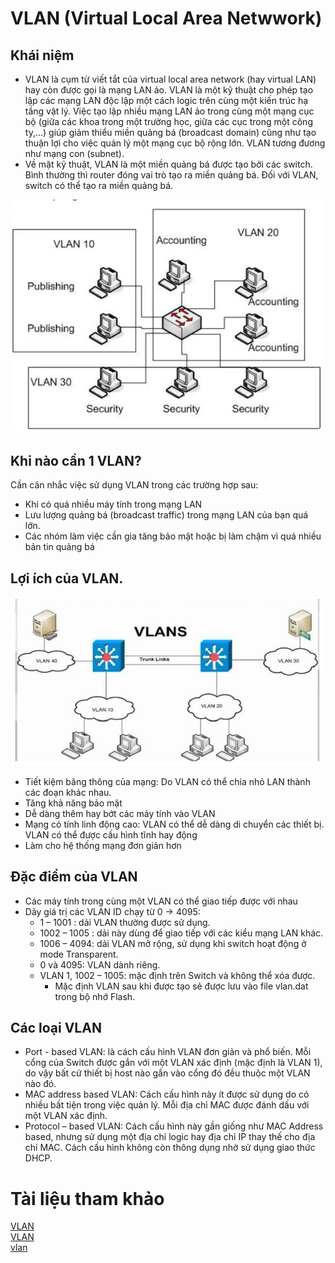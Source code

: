 # VLAN (Virtual Local Area Netwwork)
## Khái niệm
* VLAN là cụm từ viết tắt của virtual local area network (hay virtual LAN) hay còn được gọi là mạng LAN ảo. VLAN là một kỹ thuật cho phép tạo lập các mạng LAN độc lập một cách logic trên cùng một kiến trúc hạ tầng vật lý. Việc tạo lập nhiều mạng LAN ảo trong cùng một mạng cục bộ (giữa các khoa trong một trường học, giữa các cục trong một công ty,...) giúp giảm thiểu miền quảng bá (broadcast domain) cũng như tạo thuận lợi cho việc quản lý một mạng cục bộ rộng lớn. VLAN tương đương như mạng con (subnet).
* Về mặt kỹ thuật, VLAN là một miền quảng bá được tạo bởi các switch. Bình thường thì router đóng vai trò tạo ra miền quảng bá. Đối với VLAN, switch có thể tạo ra miền quảng bá.       

![](../CCNA/images/z3462988480408_e2cf5bc3be7138e9f346ae97211855fd.jpg)

## Khi nào cần 1 VLAN?
Cần cân nhắc việc sử dụng VLAN trong các trường hợp sau:
* Khi có quá nhiều máy tính trong mạng LAN
* Lưu lượng quảng bá (broadcast traffic) trong mạng LAN của bạn quá lớn.
* Các nhóm làm việc cần gia tăng bảo mật hoặc bị làm chậm vì quá nhiều bản tin quảng bá

## Lợi ích của VLAN.

![](../CCNA/images/z3462934608141_a5949cf4eb24384d2abd73ce9d0e0fb0.jpg)    

* Tiết kiệm băng thông của mạng: Do VLAN có thể chia nhỏ LAN thành các đoạn khác nhau.
* Tăng khả năng bảo mật
* Dễ dàng thêm hay bớt các máy tính vào VLAN
* Mạng có tính linh động cao: VLAN có thể dễ dàng di chuyển các thiết bị. VLAN có thể được cấu hình tĩnh hay động
* Làm cho hệ thống mạng đơn giản hơn
## Đặc điểm của VLAN
* Các máy tính trong cùng một VLAN có thể giao tiếp được với nhau
* Dãy giá trị các VLAN ID chạy từ 0 -> 4095:      
    * 1 – 1001 : dải VLAN thường được sử dụng.
    * 1002 – 1005 : dải này dùng để giao tiếp với các kiểu mạng LAN khác.
    * 1006 – 4094: dải VLAN mở rộng, sử dụng khi switch hoạt động ở mode Transparent.
    * 0 và 4095: VLAN dành riêng.
    * VLAN 1, 1002 – 1005: mặc định trên Switch và không thể xóa được.
        * Mặc định VLAN sau khi được tạo sẻ được lưu vào file vlan.dat trong bộ nhớ Flash.

## Các loại VLAN
* Port - based VLAN: là cách cấu hình VLAN đơn giản và phổ biến. Mỗi cổng của Switch được gắn với một VLAN xác định (mặc định là VLAN 1), do vậy bất cứ thiết bị host nào gắn vào cổng đó đều thuộc một VLAN nào đó.
* MAC address based VLAN: Cách cấu hình này ít được sử dụng do có nhiều bất tiện trong việc quản lý. Mỗi địa chỉ MAC được đánh dấu với một VLAN xác định.
* Protocol – based VLAN: Cách cấu hình này gần giống như MAC Address based, nhưng sử dụng một địa chỉ logic hay địa chỉ IP thay thế cho địa chỉ MAC. Cách cấu hình không còn thông dụng nhờ sử dụng giao thức DHCP.
# Tài liệu tham khảo
[VLAN](https://quantrimang.com/vlan-la-gi-lam-the-nao-de-cau-hinh-mot-vlan-tren-switch-cisco-64830)      
[VLAN](https://www.dienmayxanh.com/kinh-nghiem-hay/vlan-la-gi-co-can-thiet-su-dung-khong-lam-the-nao-1137273)   
[vlan](https://itforvn.com/bai-6-vlan-trunking-vtp/)